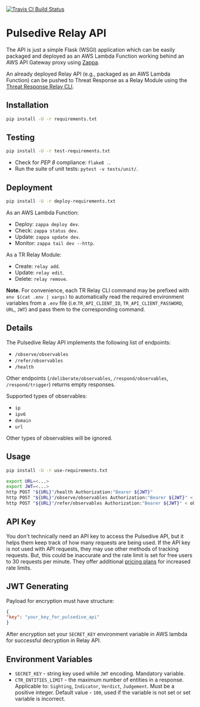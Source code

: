 [![Travis CI Build Status](https://travis-ci.com/CiscoSecurity/tr-05-serverless-pulsedive.svg?branch=develop)](https://api.travis-ci.com/CiscoSecurity/tr-05-serverless-pulsedive)

# Pulsedive Relay API

The API is just a simple Flask (WSGI) application which can be easily
packaged and deployed as an AWS Lambda Function working behind an AWS API
Gateway proxy using [Zappa](https://github.com/Miserlou/Zappa).

An already deployed Relay API (e.g., packaged as an AWS Lambda Function) can
be pushed to Threat Response as a Relay Module using the
[Threat Response Relay CLI](https://github.com/threatgrid/tr-lambda-relay).

## Installation

```bash
pip install -U -r requirements.txt
```

## Testing

```bash
pip install -U -r test-requirements.txt
```

- Check for *PEP 8* compliance: `flake8 .`.
- Run the suite of unit tests: `pytest -v tests/unit/`.

## Deployment

```bash
pip install -U -r deploy-requirements.txt
```

As an AWS Lambda Function:
- Deploy: `zappa deploy dev`.
- Check: `zappa status dev`.
- Update: `zappa update dev`.
- Monitor: `zappa tail dev --http`.

As a TR Relay Module:
- Create: `relay add`.
- Update: `relay edit`.
- Delete: `relay remove`.

**Note.** For convenience, each TR Relay CLI command may be prefixed with
`env $(cat .env | xargs)` to automatically read the required environment
variables from a `.env` file (i.e.`TR_API_CLIENT_ID`, `TR_API_CLIENT_PASSWORD`,
`URL`, `JWT`) and pass them to the corresponding command.

## Details
The Pulsedive Relay API implements the following list of endpoints:
* `/observe/observables`
* `/refer/observables`
* `/health`

Other endpoints (`/deliberate/observables`, `/respond/observables`, `/respond/trigger`) 
returns empty responses.

Supported types of observables:
* `ip`
* `ipv6`
* `domain`
* `url`

Other types of observables will be ignored.

## Usage

```bash
pip install -U -r use-requirements.txt
```

```bash
export URL=<...>
export JWT=<...>
http POST "${URL}"/health Authorization:"Bearer ${JWT}"
http POST "${URL}"/observe/observables Authorization:"Bearer ${JWT}" < observables.json
http POST "${URL}"/refer/observables Authorization:"Bearer ${JWT}" < observables.json

```
## API Key

You don't technically need an API key to access the Pulsedive API, but it helps them keep
track of how many requests are being used. If the API key is not used with API
requests, they may use other methods of tracking requests. But, this could be inaccurate 
and the rate limit is set for free users to 30 requests per minute.
They offer additional [pricing plans](https://pulsedive.com/about/?q=api) for increased rate limits. 

## JWT Generating

Payload for encryption must have structure:
```json
{
"key": "your_key_for_pulsedive_api"
}
```

After encryption set your `SECRET_KEY` environment 
variable in AWS lambda for successful decryption in Relay API.

## Environment Variables

- `SECRET_KEY` - string key used while `JWT` encoding. Mandatory variable.
- `CTR_ENTITIES_LIMIT` - the maximum number of entities in a response.
 Applicable to: `Sighting`, `Indicator`, `Verdict`, `Judgement`.
 Must be a positive integer.
 Default value - `100`, used if the variable is not set or set variable is incorrect.
